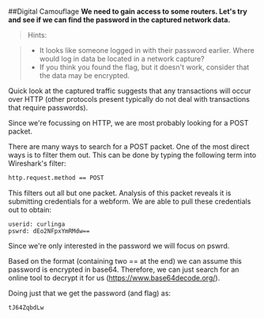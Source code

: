 ##Digital Camouflage
**We need to gain access to some routers. Let's try and see if we can find the password in the captured network data.**

<!---->
>Hints:

>- It looks like someone logged in with their password earlier. Where would log in data be located in a network capture?
>- If you think you found the flag, but it doesn't work, consider that the data may be encrypted.

Quick look at the captured traffic suggests that any transactions will occur over HTTP (other protocols present typically do not deal with transactions that require passwords).

Since we're focussing on HTTP, we are most probably looking for a POST packet.

There are many ways to search for a POST packet. One of the most direct ways is to filter them out. This can be done by typing the following term into Wireshark's filter:

```html
http.request.method == POST
```

This filters out all but one packet. Analysis of this packet reveals it is submitting credentials for a webform. We are able to pull these credentials out to obtain:

```
userid: curlinga
pswrd: dEo2NFpxYmRMdw==
```

Since we're only interested in the password we will focus on pswrd.

Based on the format (containing two == at the end) we can assume this password is encrypted in base64. Therefore, we can just search for an online tool to decrypt it for us (https://www.base64decode.org/).

Doing just that we get the password (and flag) as: 

```
tJ64ZqbdLw
``` 


